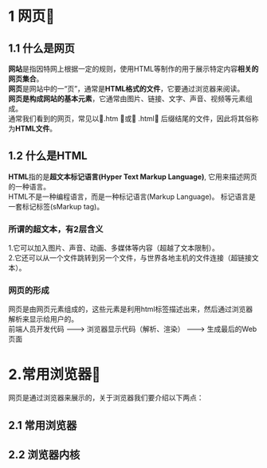 # 1 网页&#x1F34E;
## 1.1 什么是网页
**网站**是指因特网上根据一定的规则，使用HTML等制作的用于展示特定内容**相关的网页集合**。  
**网页**是网站中的一“页”，通常是**HTML格式的文件**，它要通过浏览器来阅读。  
**网页是构成网站的基本元素**，它通常由图片、链接、文字、声音、视频等元素组成。  
通常我们看到的网页，常见以&#x1F539;.htm &#x1F539;或&#x1F539; .html&#x1F539; 后缀结尾的文件，因此将其俗称为**HTML文件**。
  
## 1.2 什么是HTML
**HTML**指的是**超文本标记语言(Hyper Text Markup Language)**, 它用来描述网页的一种语言。  
HTML不是一种编程语言，而是一种标记语言(Markup Language)。
标记语言是一套标记标签(sMarkup tag)。

### 所谓的超文本，有2层含义
1.它可以加入图片、声音、动画、多媒体等内容（超越了文本限制）。  
2.它还可以从一个文件跳转到另一个文件，与世界各地主机的文件连接（超链接文本）。

### 网页的形成
网页是由网页元素组成的，这些元素是利用html标签描述出来，然后通过浏览器解析来显示给用户的。  
前端人员开发代码 ---> 浏览器显示代码（解析、渲染） ---> 生成最后的Web页面


# 2.常用浏览器&#x1F34E;
网页是通过浏览器来展示的，关于浏览器我们要介绍以下两点：
## 2.1 常用浏览器

## 2.2 浏览器内核

